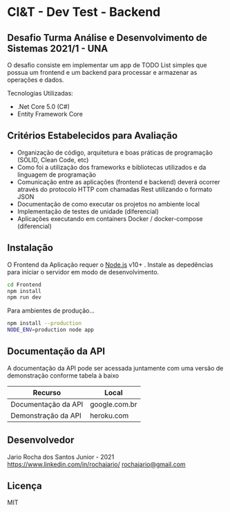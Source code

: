 # CI&T - Dev Test - Backend
## Desafio Turma Análise e Desenvolvimento de Sistemas 2021/1 - UNA


O desafio consiste em implementar um app de TODO List simples que possua um frontend e um backend para processar e armazenar as operações e dados. 

Tecnologias Utilizadas:
- .Net Core 5.0 (C#)
- Entity Framework Core

## Critérios Estabelecidos para Avaliação 

- Organização de código, arquitetura e boas práticas de programação (SOLID, Clean Code, etc)
- Como foi a utilização dos frameworks e bibliotecas utilizados e da linguagem de programação
- Comunicação entre as aplicações (frontend e backend) deverá ocorrer através do protocolo HTTP com chamadas Rest utilizando o formato JSON
- Documentação de como executar os projetos no ambiente local
- Implementação de testes de unidade (diferencial)
- Aplicações executando em containers Docker / docker-compose (diferencial)

## Instalação

O Frontend da Aplicação requer o [Node.js](https://nodejs.org/) v10+ .
Instale as depedências para iniciar o servidor em modo de desenvolvimento.

```sh
cd Frontend
npm install
npm run dev
```

Para ambientes de produção...

```sh
npm install --production
NODE_ENV=production node app
```

## Documentação da API

A documentação da API pode ser acessada juntamente com uma versão de demonstração conforme tabela à baixo

| Recurso | Local |
| ------ | ------ |
| Documentação da API | google.com.br |
| Demonstração da API | heroku.com |

## Desenvolvedor

Jario Rocha dos Santos Junior - 2021 
https://www.linkedin.com/in/rochajario/
rochajario@gmail.com

## Licença
MIT
